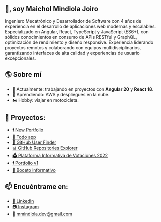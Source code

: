 ## 👋, soy Maichol Mindiola Joiro
Ingeniero Mecatrónico y Desarrollador de Software con 4 años de experiencia en el desarrollo de aplicaciones web modernas y
escalables. Especializado en Angular, React, TypeScript y JavaScript (ES6+), con sólidos conocimientos en consumo de APIs
RESTful y GraphQL, optimización de rendimiento y diseño responsive. Experiencia liderando proyectos remotos y colaborando
con equipos multidisciplinarios, garantizando interfaces de alta calidad y experiencias de usuario excepcionales.

## 🌎 Sobre mí
- 🔭 Actualmente: trabajando en proyectos con **Angular 20** y **React 18**.
- 🌱 Aprendiendo: AWS y despliegues en la nube.  
- 🏍️ Hobby: viajar en motocicleta. 

## 🚀 Proyectos:
- [🕴 New Portfolio](https://portfolio-mind.netlify.app/)
- [📄 Todo app](https://m-zen-tasks.netlify.app/)
- [👤 GitHub User Finder](https://github-u-finder.netlify.app/)
- [📊 GitHub Repositories Explorer](https://frontend-api-github-mind.netlify.app/)
- [🗳️ Plataforma Informativa de Votaciones 2022](https://app-votaciones-2022.netlify.app/)
- [🕴 Portfolio v1](https://portfolio-mind-developer.netlify.app/)
- [🚗 Boceto informativo](https://prueba-jsnativo-jquery.netlify.app/)

## 📫 Encuéntrame en:
- [💼 LinkedIn](https://linkedin.com/in/mmindiola/)
- [📷 Instagram](https://www.instagram.com/mindiola._)
- 📧 mmindiola.dev@gmail.com
